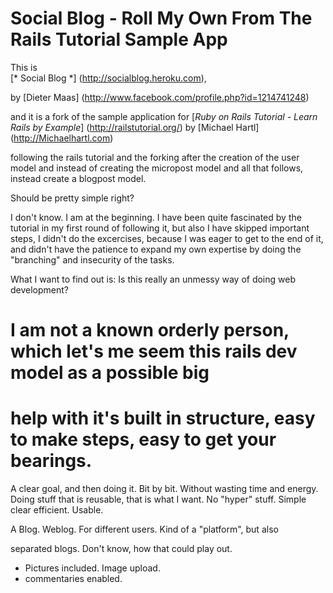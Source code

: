 # Social Blog - Roll My Own From The Rails Tutorial Sample App  

This is  
[* Social Blog *]
(http://socialblog.heroku.com),

by [Dieter Maas]
(http://www.facebook.com/profile.php?id=1214741248) 

and it is a fork of the sample application for
[*Ruby on Rails Tutorial - Learn Rails by Example*] 
(http://railstutorial.org/)
by [Michael Hartl] (http://Michaelhartl.com)

following the rails tutorial and the forking after the creation of the user model
and instead of creating the micropost model and all that follows, instead create
a blogpost model. 

Should be pretty simple right? 

I don't know. I am at the beginning. I have been quite fascinated by the tutorial
in my first round of following it, but also I have skipped important steps, I didn't do
the excercises, because I was eager to get to the end of it, and didn't have the patience 
to expand my own expertise by doing the "branching" and insecurity of the tasks.

What I want to find out is: Is this really an unmessy way of doing web development?

# I am not a known orderly person, which let's me seem this rails dev model as a possible big 
# help with it's built in structure, easy to make steps, easy to get your bearings. 

A clear goal, and then doing it. Bit by bit. Without wasting time and energy. Doing stuff that is 
reusable, that is what I want. No "hyper" stuff. Simple clear efficient. 
Usable. 

A Blog. Weblog. For different users. Kind of a "platform", but also 

separated blogs. Don't know, how that could play out. 

* Pictures included. Image upload. 
* commentaries enabled.






